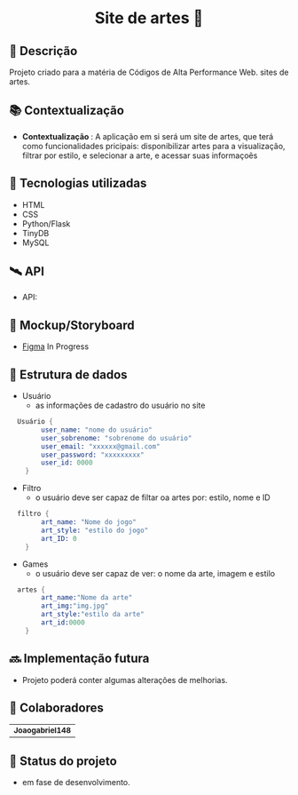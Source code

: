 <h1 align="center"> Site de artes 🎨</h1>

## :memo: Descrição
Projeto criado para a matéria de Códigos de Alta Performance Web. sites de artes.

## :books: Contextualização
* <b>Contextualização </b>: A aplicação em si será um site de artes, que terá como funcionalidades pricipais: disponibilizar artes para a visualização, filtrar por estilo, e selecionar a arte, e acessar suas informaçoẽs

## :wrench: Tecnologias utilizadas
* HTML
* CSS
* Python/Flask
* TinyDB
* MySQL

## 🛰️ API
* API:

## :receipt: Mockup/Storyboard

- [Figma](/) In Progress

## :game_die: Estrutura de dados
- Usuário
  - as informações de cadastro do usuário no site
  
```s
  Usuário {
        user_name: "nome do usuário"
        user_sobrenome: "sobrenome do usuário"
        user_email: "xxxxxx@gmail.com"
        user_password: "xxxxxxxxx"
        user_id: 0000
    }
```

- Filtro
  - o usuário deve ser capaz de filtar oa artes por: estilo, nome e ID
  
```s
  filtro {
        art_name: "Nome do jogo"
        art_style: "estilo do jogo"
        art_ID: 0
    }
```
- Games
  - o usuário deve ser capaz de ver: o nome da arte, imagem e estilo
  
```s
  artes {
        art_name:"Nome da arte"
        art_img:"img.jpg"
        art_style:"estilo da arte"
        art_id:0000
    }
```
## :soon: Implementação futura
* Projeto poderá conter algumas alterações de melhorias.

## :handshake: Colaboradores
<table>
  <tr>
    <td align="center">
      <a href="https://github.com/Joaogabriel148">
        <sub>
          <b>Joaogabriel148</b>
        </sub>
      </a>
    </td>
  </tr>
</table>

## :dart: Status do projeto
* em fase de desenvolvimento.

